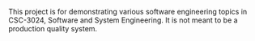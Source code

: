 This project is for demonstrating various software engineering topics in CSC-3024, Software and System Engineering. 
It is not meant to be a production quality system. 
